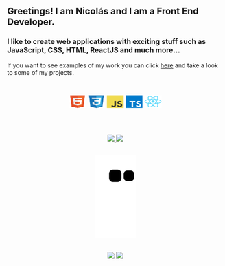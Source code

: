 ## Greetings! I am Nicolás and I am a Front End Developer.

### I like to create web applications with exciting stuff such as JavaScript, CSS, HTML, ReactJS and much more...

If you want to see examples of my work you can click <a href="https://github.com/stars/mocca-dev/lists/portfolio">here</a> and take a look to some of my projects.

<div align="center">
  <div style="padding: 30px 0">
    <img alt="HTML" height="30" width="40" src="https://raw.githubusercontent.com/devicons/devicon/master/icons/html5/html5-original.svg" />
    <img alt="CSS" height="30" width="40" src="https://raw.githubusercontent.com/devicons/devicon/master/icons/css3/css3-original.svg" />
    <img alt="Js" height="30" width="40" src="https://raw.githubusercontent.com/devicons/devicon/master/icons/javascript/javascript-original.svg" />
    <img alt="Ts" height="30" width="40" src="https://raw.githubusercontent.com/devicons/devicon/master/icons/typescript/typescript-original.svg">
    <img alt="React" height="30" width="40" src="https://raw.githubusercontent.com/devicons/devicon/master/icons/react/react-original.svg" />
  </div>
</div>

##

<div align="center">
  <a href="https://github.com/mocca-dev">
  <img height="180em" src="https://github-readme-stats.vercel.app/api?username=mocca-dev&show_icons=true&theme=dark&include_all_commits=true&count_private=true&hide=contribs" />
  <img height="180em" src="https://github-readme-stats.vercel.app/api/top-langs/?username=mocca-dev&layout=compact&langs_count=7&theme=dark" />
</div>
  
##

<div align="center">
  
  <span></span>
  
  ![Snake animation](https://github.com/rafaballerini/rafaballerini/blob/output/github-contribution-grid-snake.svg)
  
</div>
  
##

<div align="center">
  <a href="https://www.linkedin.com/in/nicol%C3%A1s-tonelli-181624b9/" target="_blank"><img src="https://img.shields.io/badge/-LinkedIn-%230077B5?style=for-the-badge&logo=linkedin&logoColor=white" target="_blank"></a>
  <a href = "mailto:nicolastonelli1406@gmail.com"><img src="https://img.shields.io/badge/-Gmail-%23333?style=for-the-badge&logo=gmail&logoColor=white" target="_blank"></a>
</div>
